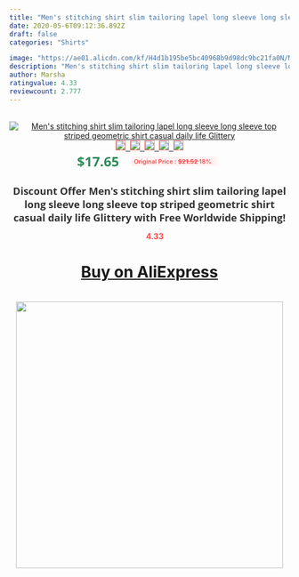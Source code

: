 ```yaml
---
title: "Men's stitching shirt slim tailoring lapel long sleeve long sleeve top striped geometric shirt casual daily life Glittery"
date: 2020-05-6T09:12:36.892Z
draft: false
categories: "Shirts"

image: "https://ae01.alicdn.com/kf/H4d1b195be5bc40968b9d98dc9bc21fa0N/Men-s-stitching-shirt-slim-tailoring-lapel-long-sleeve-long-sleeve-top-striped-geometric-shirt-casual.jpg"
description: "Men's stitching shirt slim tailoring lapel long sleeve long sleeve top striped geometric shirt casual daily life Glittery"
author: Marsha
ratingvalue: 4.33
reviewcount: 2.777
---
```

<br>
<div style="text-align: center;">
<a href="https://s.click.aliexpress.com/e/_9GrYah" target="_blank" rel="nofollow noopener noreferrer"><img alt="Men's stitching shirt slim tailoring lapel long sleeve long sleeve top striped geometric shirt casual daily life Glittery" class="magnifier-image" src="https://ae01.alicdn.com/kf/H4d1b195be5bc40968b9d98dc9bc21fa0N/Men-s-stitching-shirt-slim-tailoring-lapel-long-sleeve-long-sleeve-top-striped-geometric-shirt-casual.jpg_640x640.jpg">
<br>
<img style="border:1px solid salmon" src="https://ae01.alicdn.com/kf/H4d1b195be5bc40968b9d98dc9bc21fa0N/Men-s-stitching-shirt-slim-tailoring-lapel-long-sleeve-long-sleeve-top-striped-geometric-shirt-casual.jpg_120x120.jpg">&nbsp;&nbsp;<img style="border:1px solid salmon" src="https://ae01.alicdn.com/kf/Hb3ddf68db8ab4221b498586ad8fb6a34Y/Men-s-stitching-shirt-slim-tailoring-lapel-long-sleeve-long-sleeve-top-striped-geometric-shirt-casual.jpg_120x120.jpg">&nbsp;&nbsp;<img style="border:1px solid salmon" src="https://ae01.alicdn.com/kf/H52bf45629cd4442b980ef058ce9275d2Y/Men-s-stitching-shirt-slim-tailoring-lapel-long-sleeve-long-sleeve-top-striped-geometric-shirt-casual.jpg_120x120.jpg">&nbsp;&nbsp;<img style="border:1px solid salmon" src="https://ae01.alicdn.com/kf/H11b1ac3c4adc4fdc891cc13f9ca58bdfq/Men-s-stitching-shirt-slim-tailoring-lapel-long-sleeve-long-sleeve-top-striped-geometric-shirt-casual.jpg_120x120.jpg">&nbsp;&nbsp;<img style="border:1px solid salmon" src="https://ae01.alicdn.com/kf/Ha5916b4ceb8e4a4ab8b6978472d1a61e3/Men-s-stitching-shirt-slim-tailoring-lapel-long-sleeve-long-sleeve-top-striped-geometric-shirt-casual.jpg_120x120.jpg"></a></div><br0>
<div style="text-align: center;"><span style="background-color: white; border: 0px; box-sizing: border-box; color: seagreen; display: inline-block; font-family: &quot;open sans&quot; , &quot;arial&quot; , &quot;helvetica&quot; , sans-serif , &quot;heiti&quot;; font-size: 24px; font-stretch: inherit; font-weight: 700; line-height: inherit; margin: 0px 10px 0px 0px; padding: 0px; vertical-align: middle;">$17.65 </span>
<span style="background: rgb(255 , 241 , 241); border-radius: 3px; border: 0px; box-sizing: border-box; color: #ff4747; display: inline-block; font-family: inherit; font-size: 12px; font-stretch: inherit; font-style: inherit; font-variant: inherit; font-weight: 600; line-height: inherit; margin: 0px; padding: 2px 5px; transform: scale(0.9); vertical-align: middle;">Original Price : <b style="text-decoration: line-through;">$21.52 </b> 18%&nbsp;&nbsp;</span></div>
<h1 style="color: #333333; display: inline-block; font-family: &quot;open sans&quot; , &quot;arial&quot; , &quot;helvetica&quot; , sans-serif , &quot;heiti&quot;; font-size: 18px; font-stretch: inherit; font-weight: 700; text-align: center;">Discount Offer Men's stitching shirt slim tailoring lapel long sleeve long sleeve top striped geometric shirt casual daily life Glittery with Free Worldwide Shipping!</h1>
<div style="color: #ff4747; text-align: center;">
<img src="https://4.bp.blogspot.com/-M0ZcTcb-5uY/XleCXlxnR4I/AAAAAAAAAEc/OrjgMkXV1oMQFaCRZj5HQwOCBcu3w1FegCPcBGAYYCw/s1600/star.png" style="height: 15px;">&nbsp;<b>4.33</b></div>
<div class="button_cont" align="center"><a class="buynow_a" href="https://s.click.aliexpress.com/e/_9GrYah" target="_blank" rel="nofollow noopener noreferrer"><H1>Buy on AliExpress</H1></a></div><br>
<div class="separator" style="clear: both; text-align: center;">
<img src="https://lh3.googleusercontent.com/-pTy5HemUv9M/XlePHvY0dAI/AAAAAAAAAE4/0nX5iRUoIWY8eMW9Dpxeirr157OZliDIgCLcBGAsYHQ/s1600/badge.gif" width="480">
</div>
